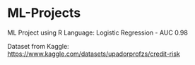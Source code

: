 # ML-Projects
ML Project using R Language: Logistic Regression - AUC 0.98


Dataset from Kaggle: https://www.kaggle.com/datasets/upadorprofzs/credit-risk

